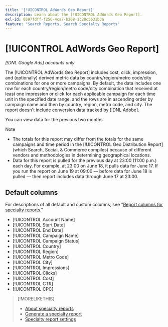 ```yaml
---
title: '[!UICONTROL AdWords Geo Report]'
description: Learn about the [!UICONTROL AdWords Geo Report].
exl-id: 0597fdff-f256-4ca7-b208-1c28c5631b3a
feature: "Search Reports, Search Specialty Reports"
---
```

# [!UICONTROL AdWords Geo Report]

*[!DNL Google Ads] accounts only*

The [!UICONTROL AdWords Geo Report] includes cost, click, impression, and (optionally) derived metric data by country/region/metro code/city combinations for one or more campaigns. By default, the data includes one row for each country/region/metro code/city combination that received at least one impression or click for each applicable campaign for each time unit in the specified date range, and the rows are in ascending order by campaign name and then by country, region, metro code, and city. The report doesn't include conversion data tracked by [!DNL Adobe].

You can view data for the previous two months.

>[!NOTE]
>
>* The totals for this report may differ from the totals for the same campaigns and time period in the [!UICONTROL Geo Distribution Report] (which Search, Social, & Commerce compiles) because of different vendors and methodologies in determining geographical locations.
>* Data for this report is pulled for the previous day at 23:00 (11:00 p.m.) each day. For example, at 23:00 on June 18, it pulls data for June 17. If you run the report on June 19 at 09:00 &mdash; before data for June 18 is pulled &mdash; then report includes data through June 17 at 23:00.

## Default columns

For descriptions of all default and custom columns, see "[Report columns for specialty reports](specialty-report-columns.md)."

* [!UICONTROL Account Name]
* [!UICONTROL Start Date]
* [!UICONTROL End Date]
* [!UICONTROL Campaign Name]
* [!UICONTROL Campaign Status]
* [!UICONTROL Country]
* [!UICONTROL Region]
* [!UICONTROL Metro Code]
* [!UICONTROL City]
* [!UICONTROL Impressions]
* [!UICONTROL Clicks]
* [!UICONTROL Cost]
* [!UICONTROL CTR]
* [!UICONTROL CPC]

>[!MORELIKETHIS]
>
>* [About specialty reports](specialty-report-about.md)
>* [Generate a specialty report](specialty-report-generate.md)
>* [Specialty report settings](specialty-report-settings.md)
